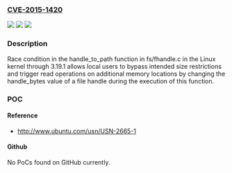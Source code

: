 ### [CVE-2015-1420](https://cve.mitre.org/cgi-bin/cvename.cgi?name=CVE-2015-1420)
![](https://img.shields.io/static/v1?label=Product&message=n%2Fa&color=blue)
![](https://img.shields.io/static/v1?label=Version&message=n%2Fa&color=blue)
![](https://img.shields.io/static/v1?label=Vulnerability&message=n%2Fa&color=brighgreen)

### Description

Race condition in the handle_to_path function in fs/fhandle.c in the Linux kernel through 3.19.1 allows local users to bypass intended size restrictions and trigger read operations on additional memory locations by changing the handle_bytes value of a file handle during the execution of this function.

### POC

#### Reference
- http://www.ubuntu.com/usn/USN-2665-1

#### Github
No PoCs found on GitHub currently.

